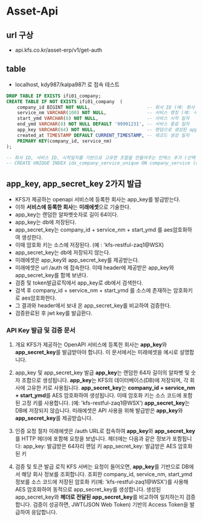 # Asset-Api

## url 구상

- api.kfs.co.kr/asset-erp/v1/get-auth

## table

- localhost, kdy987/kalpa987! 로 접속 테스트

```sql
DROP TABLE IF EXISTS ifi01_company;
CREATE TABLE IF NOT EXISTS ifi01_company  (
    company_id BIGINT NOT NULL,             		-- 회사 ID (예: 회사 이름 또는 고유 식별자)
    service_nm VARCHAR(100) NOT NULL,             	-- 서비스 명칭 (예: 서비스 이름 또는 고유 식별자)
    start_ymd VARCHAR(8) NOT NULL,                	-- 서비스 시작 일자
    end_ymd VARCHAR(8) NOT NULL DEFAULT '99991231', -- 서비스 종료 일자
    app_key VARCHAR(64) NOT NULL,                 	-- 랜덤으로 생성된 appKey (회사에 제공한 고유 키)
    created_at TIMESTAMP DEFAULT CURRENT_TIMESTAMP, -- 레코드 생성 일자
    PRIMARY KEY(company_id, service_nm)
);

-- 회사 ID, 서비스 ID, 시작일자를 기반으로 고유한 조합을 만들어주는 인덱스 추가 (선택 사항)
-- CREATE UNIQUE INDEX idx_company_service_unique ON company_service (company_id, service_id, start_date);
```

## app_key, app_secret_key 2가지 발급

- KFS가 제공하는 openapi 서비스에 등록한 회사는 app_key를 발급받는다.
- 이하 **서비스에 등록한 회사**는 **미래에셋**으로 기술한다.
- app_key는 랜덤한 알파벳숫자로 길이 64이다.
- app_key는 db에 저장된다.
- app_secret_key는 company_id + service_nm + start_ymd 를 aes암호화하여 생성한다.
- 이때 암호화 키는 소스에 저장된다. (예 : 'kfs-restful-zaq1@WSX)
- app_secret_key는 db에 저장되지 않는다.
- 미래에셋은 app_key와  app_secret_key를 제공받는다.
- 미래에셋은 url /auth 에 접속한다. 이때 header에 제공받은 app_key와 app_secret_key를 함께 보낸다.
- 검증 및 token발급로직에서 app_key로 db에서 검색한다.
- 검색 후 company_id + service_nm + start_ymd 를 소스에 존재하는 암호화키로  aes암호화한다.
- 그 결과와 header에서 보내 온 app_secret_key를 비교하여 검증한다.
- 검증완료된 후 jwt key를 발급환다.

### API Key 발급 및 검증 문서

1. 개요
KFS가 제공하는 OpenAPI 서비스에 등록한 회사는 **app_key**와 **app_secret_key**를 발급받아야 합니다.
이 문서에서는 미래에셋을 예시로 설명합니다.

1. app_key 및 app_secret_key 발급
**app_key**는 랜덤한 64자 길이의 알파벳 및 숫자 조합으로 생성됩니다.
**app_key**는 KFS의 데이터베이스(DB)에 저장되며, 각 회사에 고유한 키로 사용됩니다.
**app_secret_key**는 **company_id + service_nm + start_ymd**를 AES 암호화하여 생성됩니다.
이때 암호화 키는 소스 코드에 포함된 고정 키를 사용합니다. (예: 'kfs-restful-zaq1@WSX')
**app_secret_key**는 DB에 저장되지 않습니다.
미래에셋은 API 사용을 위해 발급받은 **app_key**와 **app_secret_key**를 제공받습니다.

1. 인증 요청 절차
미래에셋은 /auth URL로 접속하여 **app_key**와 **app_secret_key**를 HTTP 헤더에 포함해 요청을 보냅니다.
헤더에는 다음과 같은 정보가 포함됩니다:
app_key: 발급받은 64자리 랜덤 키
app_secret_key: 발급받은 AES 암호화된 키

1. 검증 및 토큰 발급 로직
KFS 서버는 요청이 들어오면, **app_key**를 기반으로 DB에서 해당 회사 정보를 조회합니다.
조회한 company_id, service_nm, start_ymd 정보를 소스 코드에 저장된 암호화 키(예: 'kfs-restful-zaq1@WSX')를 사용해 AES 암호화하여 동적으로 app_secret_key를 생성합니다.
생성된 app_secret_key와 **헤더로 전달된 app_secret_key**를 비교하여 일치하는지 검증합니다.
검증이 성공하면, JWT(JSON Web Token) 기반의 Access Token을 발급하여 응답합니다.